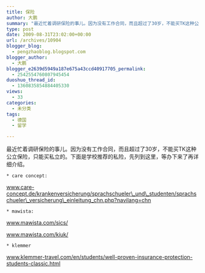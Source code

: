 ```yaml
---
title: 保险
author: 大鹏
summary: "最近忙着调研保险的事儿。因为没有工作合同，而且超过了30岁，不能买TK这种公立保险，只能买私立的。下面是学校推荐的私险，先列到这里，等办下来了再详细介绍。"
type: post
date: 2009-08-31T23:02:00+00:00
url: /archives/10904
blogger_blog:
  - pengzhaoblog.blogspot.com
blogger_author:
  - 大鹏
blogger_e2639d5949a187e675a43ccd40917705_permalink:
  - 2542554760807945454
duoshuo_thread_id:
  - 1360835854884405330
views:
  - 33
categories:
  - 未分类
tags:
  - 德国
  - 留学

---
```

最近忙着调研保险的事儿。因为没有工作合同，而且超过了30岁，不能买TK这种公立保险，只能买私立的。下面是学校推荐的私险，先列到这里，等办下来了再详细介绍。

    * care concept:
    

www.care-concept.de/krankenversicherung/sprachschueler\_und\_studenten/sprachschueler\_versicherung\_einleitung_chn.php?navilang=chn

    * mawista:
    

www.mawista.com/sics/
  
www.mawista.com/kiuk/

    * klemmer
    

www.klemmer-travel.com/en/students/well-proven-insurance-protection-students-classic.html
